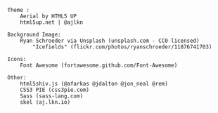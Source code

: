 	Theme :
		Aerial by HTML5 UP
		html5up.net | @ajlkn

	Background Image:
		Ryan Schroeder via Unsplash (unsplash.com - CC0 licensed)
			"Icefields" (flickr.com/photos/ryanschroeder/11876741703)

	Icons:
		Font Awesome (fortawesome.github.com/Font-Awesome)

	Other:
		html5shiv.js (@afarkas @jdalton @jon_neal @rem)
		CSS3 PIE (css3pie.com)
		Sass (sass-lang.com)
		skel (aj.lkn.io)
